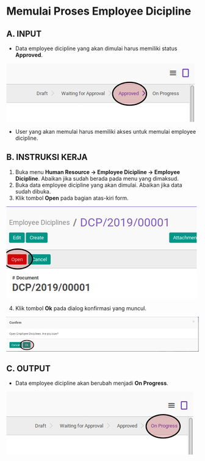 # Memulai Proses Employee Dicipline

## A. INPUT

* Data employee dicipline yang akan dimulai harus memiliki status **Approved**.

![](../../img/employee-dicipline/status-approved.png)

* User yang akan memulai harus memiliki akses untuk memulai employee dicipline.

## B. INSTRUKSI KERJA

1. Buka menu **Human Resource -> Employee Dicipline -> Employee Dicipline**. Abaikan jika sudah berada pada menu yang dimaksud.
2. Buka data employee dicipline yang akan dimulai. Abaikan jika data sudah dibuka.
3. Klik tombol **Open** pada bagian atas-kiri form.

![](../../img/employee-dicipline/tombol-open.png)

4. Klik tombol **Ok** pada dialog konfirmasi yang muncul.

![](../../img/employee-dicipline/tombol-ok-open.png)

## C. OUTPUT

* Data employee dicipline akan berubah menjadi **On Progress**.

![](../../img/employee-dicipline/status-on-progress.png)
